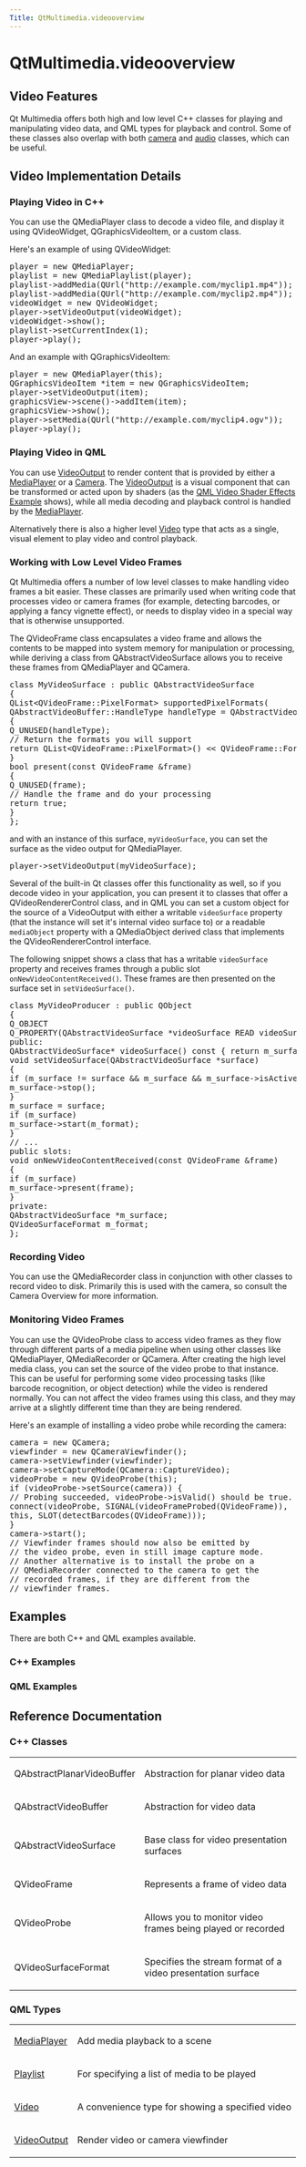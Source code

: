 ```yaml
---
Title: QtMultimedia.videooverview
---
```


# QtMultimedia.videooverview

<span class="subtitle"></span>
<!-- $$$videooverview.html-description -->
<h2 id="video-features">Video Features</h2>
<p>Qt Multimedia offers both high and low level C++ classes for playing and manipulating video data, and QML types for playback and control. Some of these classes also overlap with both <a href="QtMultimedia.cameraoverview.md">camera</a> and <a href="QtMultimedia.audiooverview.md">audio</a> classes, which can be useful.</p>
<h2 id="video-implementation-details">Video Implementation Details</h2>
<h3 >Playing Video in C++</h3>
<p>You can use the QMediaPlayer class to decode a video file, and display it using QVideoWidget, QGraphicsVideoItem, or a custom class.</p>
<p>Here's an example of using QVideoWidget:</p>
<pre class="cpp">player <span class="operator">=</span> <span class="keyword">new</span> <span class="type">QMediaPlayer</span>;
playlist <span class="operator">=</span> <span class="keyword">new</span> <span class="type">QMediaPlaylist</span>(player);
playlist<span class="operator">-</span><span class="operator">&gt;</span>addMedia(<span class="type">QUrl</span>(<span class="string">&quot;http://example.com/myclip1.mp4&quot;</span>));
playlist<span class="operator">-</span><span class="operator">&gt;</span>addMedia(<span class="type">QUrl</span>(<span class="string">&quot;http://example.com/myclip2.mp4&quot;</span>));
videoWidget <span class="operator">=</span> <span class="keyword">new</span> <span class="type">QVideoWidget</span>;
player<span class="operator">-</span><span class="operator">&gt;</span>setVideoOutput(videoWidget);
videoWidget<span class="operator">-</span><span class="operator">&gt;</span>show();
playlist<span class="operator">-</span><span class="operator">&gt;</span>setCurrentIndex(<span class="number">1</span>);
player<span class="operator">-</span><span class="operator">&gt;</span>play();</pre>
<p>And an example with QGraphicsVideoItem:</p>
<pre class="cpp">player <span class="operator">=</span> <span class="keyword">new</span> <span class="type">QMediaPlayer</span>(<span class="keyword">this</span>);
<span class="type">QGraphicsVideoItem</span> <span class="operator">*</span>item <span class="operator">=</span> <span class="keyword">new</span> <span class="type">QGraphicsVideoItem</span>;
player<span class="operator">-</span><span class="operator">&gt;</span>setVideoOutput(item);
graphicsView<span class="operator">-</span><span class="operator">&gt;</span>scene()<span class="operator">-</span><span class="operator">&gt;</span>addItem(item);
graphicsView<span class="operator">-</span><span class="operator">&gt;</span>show();
player<span class="operator">-</span><span class="operator">&gt;</span>setMedia(<span class="type">QUrl</span>(<span class="string">&quot;http://example.com/myclip4.ogv&quot;</span>));
player<span class="operator">-</span><span class="operator">&gt;</span>play();</pre>
<h3 >Playing Video in QML</h3>
<p>You can use <a href="QtMultimedia.VideoOutput.md">VideoOutput</a> to render content that is provided by either a <a href="QtMultimedia.MediaPlayer.md">MediaPlayer</a> or a <a href="QtMultimedia.qml-multimedia.md#camera">Camera</a>. The <a href="QtMultimedia.VideoOutput.md">VideoOutput</a> is a visual component that can be transformed or acted upon by shaders (as the <a href="https://developer.ubuntu.comapps/qml/sdk-15.04.1/QtMultimedia.video-qmlvideofx/">QML Video Shader Effects Example</a> shows), while all media decoding and playback control is handled by the <a href="QtMultimedia.MediaPlayer.md">MediaPlayer</a>.</p>
<p>Alternatively there is also a higher level <a href="QtMultimedia.qml-multimedia.md#video">Video</a> type that acts as a single, visual element to play video and control playback.</p>
<h3 >Working with Low Level Video Frames</h3>
<p>Qt Multimedia offers a number of low level classes to make handling video frames a bit easier. These classes are primarily used when writing code that processes video or camera frames (for example, detecting barcodes, or applying a fancy vignette effect), or needs to display video in a special way that is otherwise unsupported.</p>
<p>The QVideoFrame class encapsulates a video frame and allows the contents to be mapped into system memory for manipulation or processing, while deriving a class from QAbstractVideoSurface allows you to receive these frames from QMediaPlayer and QCamera.</p>
<pre class="cpp"><span class="keyword">class</span> MyVideoSurface : <span class="keyword">public</span> <span class="type">QAbstractVideoSurface</span>
{
<span class="type">QList</span><span class="operator">&lt;</span><span class="type">QVideoFrame</span><span class="operator">::</span>PixelFormat<span class="operator">&gt;</span> supportedPixelFormats(
<span class="type">QAbstractVideoBuffer</span><span class="operator">::</span>HandleType handleType <span class="operator">=</span> <span class="type">QAbstractVideoBuffer</span><span class="operator">::</span>NoHandle) <span class="keyword">const</span>
{
Q_UNUSED(handleType);
<span class="comment">// Return the formats you will support</span>
<span class="keyword">return</span> <span class="type">QList</span><span class="operator">&lt;</span><span class="type">QVideoFrame</span><span class="operator">::</span>PixelFormat<span class="operator">&gt;</span>() <span class="operator">&lt;</span><span class="operator">&lt;</span> <span class="type">QVideoFrame</span><span class="operator">::</span>Format_RGB565;
}
bool present(<span class="keyword">const</span> <span class="type">QVideoFrame</span> <span class="operator">&amp;</span>frame)
{
Q_UNUSED(frame);
<span class="comment">// Handle the frame and do your processing</span>
<span class="keyword">return</span> <span class="keyword">true</span>;
}
};</pre>
<p>and with an instance of this surface, <code>myVideoSurface</code>, you can set the surface as the video output for QMediaPlayer.</p>
<pre class="cpp">player<span class="operator">-</span><span class="operator">&gt;</span>setVideoOutput(myVideoSurface);</pre>
<p>Several of the built-in Qt classes offer this functionality as well, so if you decode video in your application, you can present it to classes that offer a QVideoRendererControl class, and in QML you can set a custom object for the source of a VideoOutput with either a writable <code>videoSurface</code> property (that the instance will set it's internal video surface to) or a readable <code>mediaObject</code> property with a QMediaObject derived class that implements the QVideoRendererControl interface.</p>
<p>The following snippet shows a class that has a writable <code>videoSurface</code> property and receives frames through a public slot <code>onNewVideoContentReceived()</code>. These frames are then presented on the surface set in <code>setVideoSurface()</code>.</p>
<pre class="cpp"><span class="keyword">class</span> MyVideoProducer : <span class="keyword">public</span> <span class="type">QObject</span>
{
Q_OBJECT
Q_PROPERTY(<span class="type">QAbstractVideoSurface</span> <span class="operator">*</span>videoSurface READ videoSurface WRITE setVideoSurface)
<span class="keyword">public</span>:
<span class="type">QAbstractVideoSurface</span><span class="operator">*</span> videoSurface() <span class="keyword">const</span> { <span class="keyword">return</span> m_surface; }
<span class="type">void</span> setVideoSurface(<span class="type">QAbstractVideoSurface</span> <span class="operator">*</span>surface)
{
<span class="keyword">if</span> (m_surface <span class="operator">!</span><span class="operator">=</span> surface <span class="operator">&amp;</span><span class="operator">&amp;</span> m_surface <span class="operator">&amp;</span><span class="operator">&amp;</span> m_surface<span class="operator">-</span><span class="operator">&gt;</span>isActive()) {
m_surface<span class="operator">-</span><span class="operator">&gt;</span>stop();
}
m_surface <span class="operator">=</span> surface;
<span class="keyword">if</span> (m_surface)
m_surface<span class="operator">-</span><span class="operator">&gt;</span>start(m_format);
}
<span class="comment">// ...</span>
<span class="keyword">public</span> <span class="keyword">slots</span>:
<span class="type">void</span> onNewVideoContentReceived(<span class="keyword">const</span> <span class="type">QVideoFrame</span> <span class="operator">&amp;</span>frame)
{
<span class="keyword">if</span> (m_surface)
m_surface<span class="operator">-</span><span class="operator">&gt;</span>present(frame);
}
<span class="keyword">private</span>:
<span class="type">QAbstractVideoSurface</span> <span class="operator">*</span>m_surface;
<span class="type">QVideoSurfaceFormat</span> m_format;
};</pre>
<h3 >Recording Video</h3>
<p>You can use the QMediaRecorder class in conjunction with other classes to record video to disk. Primarily this is used with the camera, so consult the Camera Overview for more information.</p>
<h3 >Monitoring Video Frames</h3>
<p>You can use the QVideoProbe class to access video frames as they flow through different parts of a media pipeline when using other classes like QMediaPlayer, QMediaRecorder or QCamera. After creating the high level media class, you can set the source of the video probe to that instance. This can be useful for performing some video processing tasks (like barcode recognition, or object detection) while the video is rendered normally. You can not affect the video frames using this class, and they may arrive at a slightly different time than they are being rendered.</p>
<p>Here's an example of installing a video probe while recording the camera:</p>
<pre class="cpp">camera <span class="operator">=</span> <span class="keyword">new</span> <span class="type">QCamera</span>;
viewfinder <span class="operator">=</span> <span class="keyword">new</span> <span class="type">QCameraViewfinder</span>();
camera<span class="operator">-</span><span class="operator">&gt;</span>setViewfinder(viewfinder);
camera<span class="operator">-</span><span class="operator">&gt;</span>setCaptureMode(<span class="type">QCamera</span><span class="operator">::</span>CaptureVideo);
videoProbe <span class="operator">=</span> <span class="keyword">new</span> <span class="type">QVideoProbe</span>(<span class="keyword">this</span>);
<span class="keyword">if</span> (videoProbe<span class="operator">-</span><span class="operator">&gt;</span>setSource(camera)) {
<span class="comment">// Probing succeeded, videoProbe-&gt;isValid() should be true.</span>
connect(videoProbe<span class="operator">,</span> SIGNAL(videoFrameProbed(<span class="type">QVideoFrame</span>))<span class="operator">,</span>
<span class="keyword">this</span><span class="operator">,</span> SLOT(detectBarcodes(<span class="type">QVideoFrame</span>)));
}
camera<span class="operator">-</span><span class="operator">&gt;</span>start();
<span class="comment">// Viewfinder frames should now also be emitted by</span>
<span class="comment">// the video probe, even in still image capture mode.</span>
<span class="comment">// Another alternative is to install the probe on a</span>
<span class="comment">// QMediaRecorder connected to the camera to get the</span>
<span class="comment">// recorded frames, if they are different from the</span>
<span class="comment">// viewfinder frames.</span></pre>
<h2 id="examples">Examples</h2>
<p>There are both C++ and QML examples available.</p>
<h3 >C++ Examples</h3>
<h3 >QML Examples</h3>
<h2 id="reference-documentation">Reference Documentation</h2>
<h3 >C++ Classes</h3>
<table class="annotated">
<tr class="odd topAlign"><td class="tblName"><p>QAbstractPlanarVideoBuffer</p></td><td class="tblDescr"><p>Abstraction for planar video data</p></td></tr>
<tr class="even topAlign"><td class="tblName"><p>QAbstractVideoBuffer</p></td><td class="tblDescr"><p>Abstraction for video data</p></td></tr>
<tr class="odd topAlign"><td class="tblName"><p>QAbstractVideoSurface</p></td><td class="tblDescr"><p>Base class for video presentation surfaces</p></td></tr>
<tr class="even topAlign"><td class="tblName"><p>QVideoFrame</p></td><td class="tblDescr"><p>Represents a frame of video data</p></td></tr>
<tr class="odd topAlign"><td class="tblName"><p>QVideoProbe</p></td><td class="tblDescr"><p>Allows you to monitor video frames being played or recorded</p></td></tr>
<tr class="even topAlign"><td class="tblName"><p>QVideoSurfaceFormat</p></td><td class="tblDescr"><p>Specifies the stream format of a video presentation surface</p></td></tr>
</table>
<h3 >QML Types</h3>
<table class="annotated">
<tr class="odd topAlign"><td class="tblName"><p><a href="QtMultimedia.MediaPlayer.md">MediaPlayer</a></p></td><td class="tblDescr"><p>Add media playback to a scene</p></td></tr>
<tr class="even topAlign"><td class="tblName"><p><a href="QtMultimedia.Playlist.md">Playlist</a></p></td><td class="tblDescr"><p>For specifying a list of media to be played</p></td></tr>
<tr class="odd topAlign"><td class="tblName"><p><a href="QtMultimedia.Video.md">Video</a></p></td><td class="tblDescr"><p>A convenience type for showing a specified video</p></td></tr>
<tr class="even topAlign"><td class="tblName"><p><a href="QtMultimedia.VideoOutput.md">VideoOutput</a></p></td><td class="tblDescr"><p>Render video or camera viewfinder</p></td></tr>
</table>
<!-- @@@videooverview.html -->
